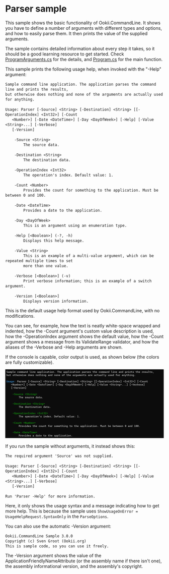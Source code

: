 ﻿# Parser sample

This sample shows the basic functionality of Ookii.CommandLine. It shows you have to define a number
of arguments with different types and options, and how to easily parse them. It then prints the value
of the supplied arguments.

The sample contains detailed information about every step it takes, so it should be a good learning
resource to get started. Check [ProgramArguments.cs](ProgramArguments.cs) for the details, and
[Program.cs](Program.cs) for the main function.

This sample prints the following usage help, when invoked with the "-Help" argument:

```text
Sample command line application. The application parses the command line and prints the results,
but otherwise does nothing and none of the arguments are actually used for anything.

Usage: Parser [-Source] <String> [-Destination] <String> [[-OperationIndex] <Int32>] [-Count
   <Number>] [-Date <DateTime>] [-Day <DayOfWeek>] [-Help] [-Value <String>...] [-Verbose]
   [-Version]

    -Source <String>
        The source data.

    -Destination <String>
        The destination data.

    -OperationIndex <Int32>
        The operation's index. Default value: 1.

    -Count <Number>
        Provides the count for something to the application. Must be between 0 and 100.

    -Date <DateTime>
        Provides a date to the application.

    -Day <DayOfWeek>
        This is an argument using an enumeration type.

    -Help [<Boolean>] (-?, -h)
        Displays this help message.

    -Value <String>
        This is an example of a multi-value argument, which can be repeated multiple times to set
        more than one value.

    -Verbose [<Boolean>] (-v)
        Print verbose information; this is an example of a switch argument.

    -Version [<Boolean>]
        Displays version information.
```

This is the default usage help format used by Ookii.CommandLine, with no modifications.

You can see, for example, how the text is neatly white-space wrapped and indented, how the -Count
argument's custom value description is used, how the -OperationIndex argument shows the default
value, how the -Count argument shows a message from its ValidateRange validator, and how the aliases
of the -Verbose and -Help arguments are shown.

If the console is capable, color output is used, as shown below (the colors are fully customizable).

![Color output sample](../../../docs/images/color.png)

If you run the sample without arguments, it instead shows this:

```text
The required argument 'Source' was not supplied.

Usage: Parser [-Source] <String> [-Destination] <String> [[-OperationIndex] <Int32>] [-Count
   <Number>] [-Date <DateTime>] [-Day <DayOfWeek>] [-Help] [-Value <String>...] [-Verbose]
   [-Version]

Run 'Parser -Help' for more information.
```

Here, it only shows the usage syntax and a message indicating how to get more help. This is because
the sample uses `ShowUsageOnError = UsageHelpRequest.SyntaxOnly` in the `ParseOptions`.

You can also use the automatic -Version argument:

```text
Ookii.CommandLine Sample 3.0.0
Copyright (c) Sven Groot (Ookii.org)
This is sample code, so you can use it freely.
```

The -Version argument shows the value of the ApplicationFriendlyNameAttribute (or the assembly
name if there isn't one), the assembly informational version, and the assembly's copyright.
